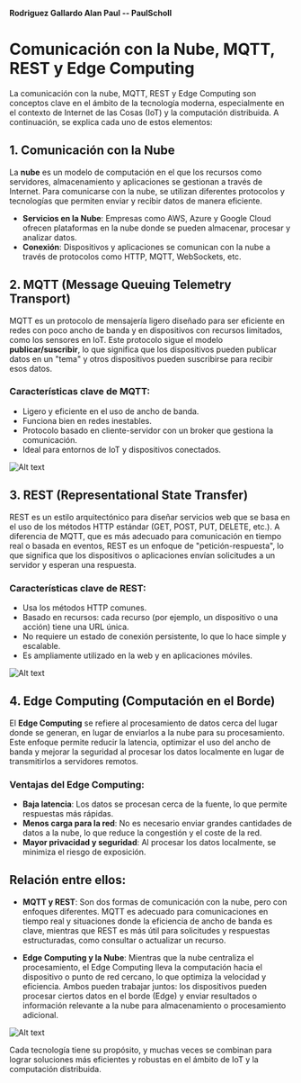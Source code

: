 **Rodriguez Gallardo Alan Paul -- PaulScholl**


# Comunicación con la Nube, MQTT, REST y Edge Computing

La comunicación con la nube, MQTT, REST y Edge Computing son conceptos clave en el ámbito de la tecnología moderna, especialmente en el contexto de Internet de las Cosas (IoT) y la computación distribuida. A continuación, se explica cada uno de estos elementos:

## 1. Comunicación con la Nube
La **nube** es un modelo de computación en el que los recursos como servidores, almacenamiento y aplicaciones se gestionan a través de Internet. Para comunicarse con la nube, se utilizan diferentes protocolos y tecnologías que permiten enviar y recibir datos de manera eficiente.

- **Servicios en la Nube**: Empresas como AWS, Azure y Google Cloud ofrecen plataformas en la nube donde se pueden almacenar, procesar y analizar datos.
- **Conexión**: Dispositivos y aplicaciones se comunican con la nube a través de protocolos como HTTP, MQTT, WebSockets, etc.

## 2. MQTT (Message Queuing Telemetry Transport)
MQTT es un protocolo de mensajería ligero diseñado para ser eficiente en redes con poco ancho de banda y en dispositivos con recursos limitados, como los sensores en IoT. Este protocolo sigue el modelo **publicar/suscribir**, lo que significa que los dispositivos pueden publicar datos en un "tema" y otros dispositivos pueden suscribirse para recibir esos datos.

### Características clave de MQTT:
- Ligero y eficiente en el uso de ancho de banda.
- Funciona bien en redes inestables.
- Protocolo basado en cliente-servidor con un broker que gestiona la comunicación.
- Ideal para entornos de IoT y dispositivos conectados.

![Alt text](https://www.twilio.com/content/dam/twilio-com/global/en/blog/legacy/2023/what-is-mqtt/MQTT_Diagram_gOmDdU4.png "a title")

## 3. REST (Representational State Transfer)
REST es un estilo arquitectónico para diseñar servicios web que se basa en el uso de los métodos HTTP estándar (GET, POST, PUT, DELETE, etc.). A diferencia de MQTT, que es más adecuado para comunicación en tiempo real o basada en eventos, REST es un enfoque de "petición-respuesta", lo que significa que los dispositivos o aplicaciones envían solicitudes a un servidor y esperan una respuesta.

### Características clave de REST:
- Usa los métodos HTTP comunes.
- Basado en recursos: cada recurso (por ejemplo, un dispositivo o una acción) tiene una URL única.
- No requiere un estado de conexión persistente, lo que lo hace simple y escalable.
- Es ampliamente utilizado en la web y en aplicaciones móviles.

 ![Alt text](https://miro.medium.com/v2/resize:fit:1400/0*1SvIpH4AJ0GRZoJq "a title")
 

## 4. Edge Computing (Computación en el Borde)
El **Edge Computing** se refiere al procesamiento de datos cerca del lugar donde se generan, en lugar de enviarlos a la nube para su procesamiento. Este enfoque permite reducir la latencia, optimizar el uso del ancho de banda y mejorar la seguridad al procesar los datos localmente en lugar de transmitirlos a servidores remotos.

### Ventajas del Edge Computing:
- **Baja latencia**: Los datos se procesan cerca de la fuente, lo que permite respuestas más rápidas.
- **Menos carga para la red**: No es necesario enviar grandes cantidades de datos a la nube, lo que reduce la congestión y el coste de la red.
- **Mayor privacidad y seguridad**: Al procesar los datos localmente, se minimiza el riesgo de exposición.

## Relación entre ellos:
- **MQTT y REST**: Son dos formas de comunicación con la nube, pero con enfoques diferentes. MQTT es adecuado para comunicaciones en tiempo real y situaciones donde la eficiencia de ancho de banda es clave, mientras que REST es más útil para solicitudes y respuestas estructuradas, como consultar o actualizar un recurso.
  
- **Edge Computing y la Nube**: Mientras que la nube centraliza el procesamiento, el Edge Computing lleva la computación hacia el dispositivo o punto de red cercano, lo que optimiza la velocidad y eficiencia. Ambos pueden trabajar juntos: los dispositivos pueden procesar ciertos datos en el borde (Edge) y enviar resultados o información relevante a la nube para almacenamiento o procesamiento adicional.

 ![Alt text](https://innovationatwork.ieee.org/wp-content/uploads/2019/06/Real-Life-Use-Cases-for-Edge-Computing_1024X684.png "a title")


Cada tecnología tiene su propósito, y muchas veces se combinan para lograr soluciones más eficientes y robustas en el ámbito de IoT y la computación distribuida.
